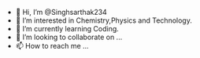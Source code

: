 - 👋 Hi, I’m @Singhsarthak234
- 👀 I’m interested in Chemistry,Physics and Technology.
- 🌱 I’m currently learning Coding.
- 💞️ I’m looking to collaborate on ...
- 📫 How to reach me ...

<!---
Singhsarthak234/Singhsarthak234 is a ✨ special ✨ repository because its `README.md` (this file) appears on your GitHub profile.
You can click the Preview link to take a look at your changes.
--->

